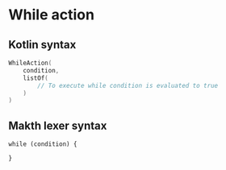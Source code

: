 # While action

## Kotlin syntax

```kotlin
WhileAction(
    condition,
    listOf(
        // To execute while condition is evaluated to true
    )
)
```

## Makth lexer syntax

```
while (condition) {

}
```
